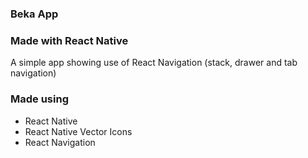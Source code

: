 ### Beka App

### Made with React Native
A simple app showing use of React Navigation (stack, drawer and tab navigation)



### Made using
- React Native
- React Native Vector Icons
- React Navigation
